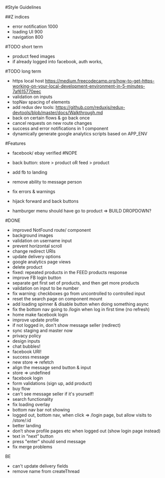 #Style Guidelines

##Z indices

- error notification 1000
- loading UI 900
- navigation 800

#TODO short term

- product feed images
- if already logged into facebook, auth works,

#TODO long term

- https local host https://medium.freecodecamp.org/how-to-get-https-working-on-your-local-development-environment-in-5-minutes-7af615770eec
- validation on inputs
- topNav spacing of elements
- add redux dev tools: https://github.com/reduxjs/redux-devtools/blob/master/docs/Walkthrough.md
- back on certain flows & go back once
- cancel requests on new route changes
- success and error notifications in 1 component
- dynamically generate google analytics scripts based on APP_ENV

#Features

- facebook/ ebay verified
  #NOPE

- back button: store > product oR feed > product
- add fb to landing
- remove ability to message person
- fix errors & warnings
- hijack forward and back buttons
- hamburger menu should have go to product => BUILD DROPDOWN?

#DONE

- improved NotFound route/ component
- background images
- validation on username input
- prevent horizontal scroll
- change redirect URIs
- update delivery options
- google analytics page views
- delete product
- fixed: repeated products in the FEED products response
- improve FB login button
- separate get first set of products, and then get more products
- validation on input to be number
- fix warning: checkboxes go from uncontrolled to controlled input
- reset the search page on component mount
- add loading spinner & disable button when doing something async
- fix the bottom nav going to /login when log in first time (no refresh)
- home make facebook login
- improve update profile
- if not logged in, don't show message seller (redirect)
- sync staging and master now
- privacy policy
- design inputs
- chat bubbles!
- facebook URI!
- success message
- new store => refetch
- align the message send button & input
- store => undefined
- facebook login
- form validations (sign up, add product)
- buy flow
- can't see message seller if it's yourself!
- search functionality
- fix loading overlay
- bottom nav bar not showing
- logged out, bottom nav, when click => /login page, but allow visits to /store/:id
- better landing
- don’t show profile pages etc when logged out (show login page instead)
- text in “next” button
- press "enter" should send message
- fix merge problems

BE

- can't update delivery fields
- remove name from createThread
